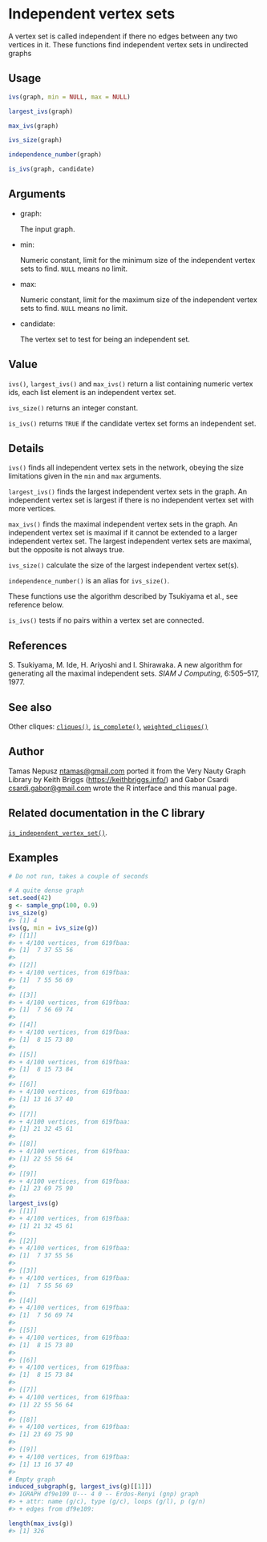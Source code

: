 # Independent vertex sets

A vertex set is called independent if there no edges between any two
vertices in it. These functions find independent vertex sets in
undirected graphs

## Usage

``` r
ivs(graph, min = NULL, max = NULL)

largest_ivs(graph)

max_ivs(graph)

ivs_size(graph)

independence_number(graph)

is_ivs(graph, candidate)
```

## Arguments

- graph:

  The input graph.

- min:

  Numeric constant, limit for the minimum size of the independent vertex
  sets to find. `NULL` means no limit.

- max:

  Numeric constant, limit for the maximum size of the independent vertex
  sets to find. `NULL` means no limit.

- candidate:

  The vertex set to test for being an independent set.

## Value

`ivs()`, `largest_ivs()` and `max_ivs()` return a list containing
numeric vertex ids, each list element is an independent vertex set.

`ivs_size()` returns an integer constant.

`is_ivs()` returns `TRUE` if the candidate vertex set forms an
independent set.

## Details

`ivs()` finds all independent vertex sets in the network, obeying the
size limitations given in the `min` and `max` arguments.

`largest_ivs()` finds the largest independent vertex sets in the graph.
An independent vertex set is largest if there is no independent vertex
set with more vertices.

`max_ivs()` finds the maximal independent vertex sets in the graph. An
independent vertex set is maximal if it cannot be extended to a larger
independent vertex set. The largest independent vertex sets are maximal,
but the opposite is not always true.

`ivs_size()` calculate the size of the largest independent vertex
set(s).

`independence_number()` is an alias for `ivs_size()`.

These functions use the algorithm described by Tsukiyama et al., see
reference below.

`is_ivs()` tests if no pairs within a vertex set are connected.

## References

S. Tsukiyama, M. Ide, H. Ariyoshi and I. Shirawaka. A new algorithm for
generating all the maximal independent sets. *SIAM J Computing*,
6:505–517, 1977.

## See also

Other cliques: [`cliques()`](https://r.igraph.org/reference/cliques.md),
[`is_complete()`](https://r.igraph.org/reference/is_complete.md),
[`weighted_cliques()`](https://r.igraph.org/reference/weighted_cliques.md)

## Author

Tamas Nepusz <ntamas@gmail.com> ported it from the Very Nauty Graph
Library by Keith Briggs (<https://keithbriggs.info/>) and Gabor Csardi
<csardi.gabor@gmail.com> wrote the R interface and this manual page.

## Related documentation in the C library

[`is_independent_vertex_set()`](https://igraph.org/c/html/latest/igraph-Cliques.html#igraph_is_independent_vertex_set).

## Examples

``` r
# Do not run, takes a couple of seconds

# A quite dense graph
set.seed(42)
g <- sample_gnp(100, 0.9)
ivs_size(g)
#> [1] 4
ivs(g, min = ivs_size(g))
#> [[1]]
#> + 4/100 vertices, from 619fbaa:
#> [1]  7 37 55 56
#> 
#> [[2]]
#> + 4/100 vertices, from 619fbaa:
#> [1]  7 55 56 69
#> 
#> [[3]]
#> + 4/100 vertices, from 619fbaa:
#> [1]  7 56 69 74
#> 
#> [[4]]
#> + 4/100 vertices, from 619fbaa:
#> [1]  8 15 73 80
#> 
#> [[5]]
#> + 4/100 vertices, from 619fbaa:
#> [1]  8 15 73 84
#> 
#> [[6]]
#> + 4/100 vertices, from 619fbaa:
#> [1] 13 16 37 40
#> 
#> [[7]]
#> + 4/100 vertices, from 619fbaa:
#> [1] 21 32 45 61
#> 
#> [[8]]
#> + 4/100 vertices, from 619fbaa:
#> [1] 22 55 56 64
#> 
#> [[9]]
#> + 4/100 vertices, from 619fbaa:
#> [1] 23 69 75 90
#> 
largest_ivs(g)
#> [[1]]
#> + 4/100 vertices, from 619fbaa:
#> [1] 21 32 45 61
#> 
#> [[2]]
#> + 4/100 vertices, from 619fbaa:
#> [1]  7 37 55 56
#> 
#> [[3]]
#> + 4/100 vertices, from 619fbaa:
#> [1]  7 55 56 69
#> 
#> [[4]]
#> + 4/100 vertices, from 619fbaa:
#> [1]  7 56 69 74
#> 
#> [[5]]
#> + 4/100 vertices, from 619fbaa:
#> [1]  8 15 73 80
#> 
#> [[6]]
#> + 4/100 vertices, from 619fbaa:
#> [1]  8 15 73 84
#> 
#> [[7]]
#> + 4/100 vertices, from 619fbaa:
#> [1] 22 55 56 64
#> 
#> [[8]]
#> + 4/100 vertices, from 619fbaa:
#> [1] 23 69 75 90
#> 
#> [[9]]
#> + 4/100 vertices, from 619fbaa:
#> [1] 13 16 37 40
#> 
# Empty graph
induced_subgraph(g, largest_ivs(g)[[1]])
#> IGRAPH df9e109 U--- 4 0 -- Erdos-Renyi (gnp) graph
#> + attr: name (g/c), type (g/c), loops (g/l), p (g/n)
#> + edges from df9e109:

length(max_ivs(g))
#> [1] 326
```
